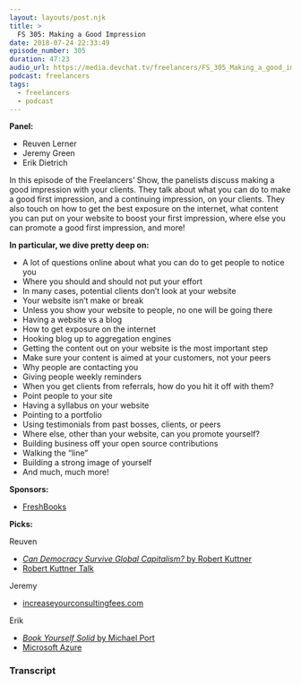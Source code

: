 ```yaml
---
layout: layouts/post.njk
title: >
  FS 305: Making a Good Impression
date: 2018-07-24 22:33:49
episode_number: 305
duration: 47:23
audio_url: https://media.devchat.tv/freelancers/FS_305_Making_a_good_impression.mp3
podcast: freelancers
tags:
  - freelancers
  - podcast
---
```


**Panel:**

- Reuven Lerner
- Jeremy Green
- Erik Dietrich

In this episode of the Freelancers’ Show, the panelists discuss making a good impression with your clients. They talk about what you can do to make a good first impression, and a continuing impression, on your clients. They also touch on how to get the best exposure on the internet, what content you can put on your website to boost your first impression, where else you can promote a good first impression, and more!

**In particular, we dive pretty deep on:**

- A lot of questions online about what you can do to get people to notice you
- Where you should and should not put your effort
- In many cases, potential clients don’t look at your website
- Your website isn’t make or break
- Unless you show your website to people, no one will be going there
- Having a website vs a blog
- How to get exposure on the internet
- Hooking blog up to aggregation engines
- Getting the content out on your website is the most important step
- Make sure your content is aimed at your customers, not your peers
- Why people are contacting you
- Giving people weekly reminders
- When you get clients from referrals, how do you hit it off with them?
- Point people to your site
- Having a syllabus on your website
- Pointing to a portfolio
- Using testimonials from past bosses, clients, or peers
- Where else, other than your website, can you promote yourself?
- Building business off your open source contributions
- Walking the “line”
- Building a strong image of yourself
- And much, much more!

**Sponsors:**

- [FreshBooks](https://www.freshbooks.com/invoice?ref=11731&utm_source=pbm&utm_medium=affiliate-program&utm_influencer=419364&utm_campaign=podcast-influencers)

**Picks:**

Reuven

- [_Can Democracy Survive Global Capitalism?_ by Robert Kuttner](https://www.amazon.com/gp/product/0393609936/ref=ox_sc_act_title_1)
- [Robert Kuttner Talk](https://www.slate.com/articles/podcasts/live_at_politics/2018/06/robert_kuttner_wonders_whether_democracy_can_survive_global_capitalism.html)

Jeremy

- [increaseyourconsultingfees.com](https://www.remarq.io/consulting-value/)

Erik

- [_Book Yourself Solid_ by Michael Port](https://www.amazon.com/Book-Yourself-Solid-Reliable-Marketing/dp/0470643471)
- [Microsoft Azure](https://azure.microsoft.com/en-us/)

### Transcript
